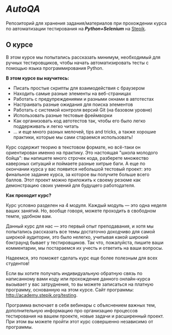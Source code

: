 # _AutoQA_
Репозиторий для хранения задания/материалов при прохождении курса по автоматизации тестирования на _**Python+Selenium**_ на [Stepik][Stepik-url].

[Stepik-url]: https://stepik.org/course/575

## О курсе ##
В этом курсе мы попытались рассказать минимум, необходимый для ручных тестировщиков, чтобы начать автоматизировать тесты с помощью языка программирования Python. 

**В этом курсе вы научитесь:** 

- Писать простые скрипты для взаимодействия с браузером 
- Находить самые разные элементы на веб-страницах
- Работать с предупреждениями и разными окнами в автотестах 
- Настраивать разные ожидания для поиска элементов
- Работать с системой контроля версий Git (на базовом уровне)
- Использовать разные тестовые фреймворки 
- Как организовать код автотестов так, чтобы его было легко поддерживать и легко читать
- ... и еще много разных мелочей, tips and tricks, а также хорошие практики, которые мы сами стараемся использовать!

Курс содержит теорию в текстовом формате, но всё-таки он ориентирован именно на практику. Это настоящая "школа молодого бойца": вы напишете много строчек кода, разберете множество каверзных ситуаций и поймаете разные хитрые баги. А еще по окончании курса у вас появится небольшой тестовый проект: это финальное задание курса, за которое вы получите больше всего баллов. Этот проект можно приложить к своему резюме как демонстрацию своих умений для будущего работодателя.

**Как проходит курс?**

Курс условно разделен на 4 модуля. Каждый модуль — это одна неделя ваших занятий. Но, вообще говоря, можете проходить в свободном темпе, удобном вам. 

Данный курс для нас — это первый опыт преподавания, и хотя мы попытались рассказать все темы достаточно доходчиво для самой широкой аудитории, это было нелегко, учитывая какой широкий бэкграунд бывает у тестировщиков. Так что, пожалуйста, пишите ваши комментарии, мы постараемся их учесть и ответить на ваши вопросы. 

Надеемся, это поможет сделать курс еще более полезным для всех студентов! 

Если вы хотите получать индивидуальную обратную связь по написанному вами коду или прохождение данного онлайн-курса вызывает у вас затруднения, то вы можете записаться на платную программу, основанную на этом курсе. Сайт программы: http://academy.stepik.org/testing.

Программа включает в себя вебинары с объяснением важных тем, дополнительную информацию про организацию процессов тестирования на вашем проекте, новые задачи и расширенный проект. При этом вы можете пройти этот курс совершенно независимо от программы.
